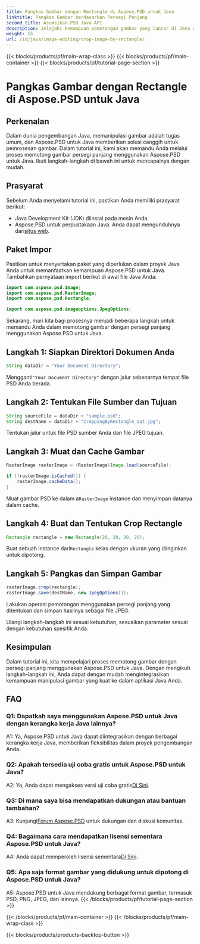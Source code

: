 ```yaml
---
title: Pangkas Gambar dengan Rectangle di Aspose.PSD untuk Java
linktitle: Pangkas Gambar berdasarkan Persegi Panjang
second_title: Asumsikan.PSD Java API
description: Jelajahi kemampuan pemotongan gambar yang lancar di Java dengan Aspose.PSD. Ikuti panduan langkah demi langkah kami untuk memotong gambar dengan mudah menggunakan Aspose.PSD untuk Java.
weight: 15
url: /id/java/image-editing/crop-image-by-rectangle/
---
```


{{< blocks/products/pf/main-wrap-class >}}
{{< blocks/products/pf/main-container >}}
{{< blocks/products/pf/tutorial-page-section >}}

# Pangkas Gambar dengan Rectangle di Aspose.PSD untuk Java

## Perkenalan

Dalam dunia pengembangan Java, memanipulasi gambar adalah tugas umum, dan Aspose.PSD untuk Java memberikan solusi canggih untuk pemrosesan gambar. Dalam tutorial ini, kami akan memandu Anda melalui proses memotong gambar persegi panjang menggunakan Aspose.PSD untuk Java. Ikuti langkah-langkah di bawah ini untuk mencapainya dengan mudah.

## Prasyarat

Sebelum Anda menyelami tutorial ini, pastikan Anda memiliki prasyarat berikut:

- Java Development Kit (JDK) diinstal pada mesin Anda.
- Aspose.PSD untuk perpustakaan Java. Anda dapat mengunduhnya dari[situs web](https://releases.aspose.com/psd/java/).

## Paket Impor

Pastikan untuk menyertakan paket yang diperlukan dalam proyek Java Anda untuk memanfaatkan kemampuan Aspose.PSD untuk Java. Tambahkan pernyataan import berikut di awal file Java Anda:

```java
import com.aspose.psd.Image;
import com.aspose.psd.RasterImage;
import com.aspose.psd.Rectangle;

import com.aspose.psd.imageoptions.JpegOptions;
```

Sekarang, mari kita bagi prosesnya menjadi beberapa langkah untuk memandu Anda dalam memotong gambar dengan persegi panjang menggunakan Aspose.PSD untuk Java.

## Langkah 1: Siapkan Direktori Dokumen Anda

```java
String dataDir = "Your Document Directory";
```

 Mengganti`"Your Document Directory"` dengan jalur sebenarnya tempat file PSD Anda berada.

## Langkah 2: Tentukan File Sumber dan Tujuan

```java
String sourceFile = dataDir + "sample.psd";
String destName = dataDir + "CroppingByRectangle_out.jpg";
```

Tentukan jalur untuk file PSD sumber Anda dan file JPEG tujuan.

## Langkah 3: Muat dan Cache Gambar

```java
RasterImage rasterImage = (RasterImage)Image.load(sourceFile);

if (!rasterImage.isCached()) {
    rasterImage.cacheData();
}
```

 Muat gambar PSD ke dalam a`RasterImage` instance dan menyimpan datanya dalam cache.

## Langkah 4: Buat dan Tentukan Crop Rectangle

```java
Rectangle rectangle = new Rectangle(20, 20, 20, 20);
```

 Buat sebuah instance dari`Rectangle` kelas dengan ukuran yang diinginkan untuk dipotong.

## Langkah 5: Pangkas dan Simpan Gambar

```java
rasterImage.crop(rectangle);
rasterImage.save(destName, new JpegOptions());
```

Lakukan operasi pemotongan menggunakan persegi panjang yang ditentukan dan simpan hasilnya sebagai file JPEG.

Ulangi langkah-langkah ini sesuai kebutuhan, sesuaikan parameter sesuai dengan kebutuhan spesifik Anda.

## Kesimpulan

Dalam tutorial ini, kita mempelajari proses memotong gambar dengan persegi panjang menggunakan Aspose.PSD untuk Java. Dengan mengikuti langkah-langkah ini, Anda dapat dengan mudah mengintegrasikan kemampuan manipulasi gambar yang kuat ke dalam aplikasi Java Anda.

## FAQ

### Q1: Dapatkah saya menggunakan Aspose.PSD untuk Java dengan kerangka kerja Java lainnya?

A1: Ya, Aspose.PSD untuk Java dapat diintegrasikan dengan berbagai kerangka kerja Java, memberikan fleksibilitas dalam proyek pengembangan Anda.

### Q2: Apakah tersedia uji coba gratis untuk Aspose.PSD untuk Java?

 A2: Ya, Anda dapat mengakses versi uji coba gratis[Di Sini](https://releases.aspose.com/).

### Q3: Di mana saya bisa mendapatkan dukungan atau bantuan tambahan?

 A3: Kunjungi[Forum Aspose.PSD](https://forum.aspose.com/c/psd/34) untuk dukungan dan diskusi komunitas.

### Q4: Bagaimana cara mendapatkan lisensi sementara Aspose.PSD untuk Java?

 A4: Anda dapat memperoleh lisensi sementara[Di Sini](https://purchase.aspose.com/temporary-license/).

### Q5: Apa saja format gambar yang didukung untuk dipotong di Aspose.PSD untuk Java?

A5: Aspose.PSD untuk Java mendukung berbagai format gambar, termasuk PSD, PNG, JPEG, dan lainnya.
{{< /blocks/products/pf/tutorial-page-section >}}

{{< /blocks/products/pf/main-container >}}
{{< /blocks/products/pf/main-wrap-class >}}

{{< blocks/products/products-backtop-button >}}
